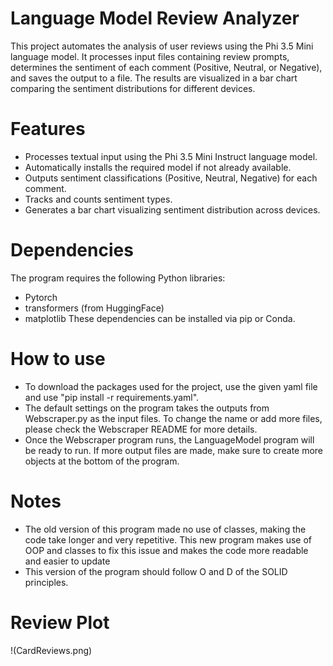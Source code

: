 # Language Model Review Analyzer

This project automates the analysis of user reviews using the Phi 3.5 Mini language model. It processes input files containing review prompts, determines the sentiment of each comment (Positive, Neutral, or Negative), and saves the output to a file. The results are visualized in a bar chart comparing the sentiment distributions for different devices.

# Features

* Processes textual input using the Phi 3.5 Mini Instruct language model.
* Automatically installs the required model if not already available.
* Outputs sentiment classifications (Positive, Neutral, Negative) for each comment.
* Tracks and counts sentiment types.
* Generates a bar chart visualizing sentiment distribution across devices.

# Dependencies
The program requires the following Python libraries:

*  Pytorch
*  transformers (from HuggingFace)
*  matplotlib
These dependencies can be installed via pip or Conda.

# How to use
*  To download the packages used for the project, use the given yaml file and use "pip install -r requirements.yaml". 
*  The default settings on the program takes the outputs from Webscraper.py as the input files. To change the name or add more files, please check the Webscraper README for more details.
*  Once the Webscraper program runs, the LanguageModel program will be ready to run. If more output files are made, make sure to create more objects at the bottom of the program.

# Notes
* The old version of this program made no use of classes, making the code take longer and very repetitive. This new program makes use of OOP and classes to fix this issue and makes the code more readable and easier to update
* This version of the program should follow O and D of the SOLID principles.

# Review Plot

!(CardReviews.png)

